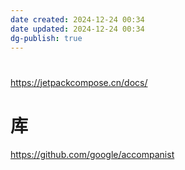 ```yaml
---
date created: 2024-12-24 00:34
date updated: 2024-12-24 00:34
dg-publish: true
---
```


#

<https://jetpackcompose.cn/docs/>

# 库

<https://github.com/google/accompanist>
